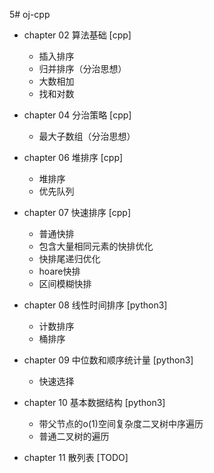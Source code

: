 5# oj-cpp

- chapter 02 算法基础 [cpp]
    - 插入排序
    - 归并排序（分治思想）
    - 大数相加
    - 找和对数

- chapter 04 分治策略 [cpp]
    - 最大子数组（分治思想）

- chapter 06 堆排序 [cpp]
    - 堆排序
    - 优先队列

- chapter 07 快速排序 [cpp]
    - 普通快排
    - 包含大量相同元素的快排优化
    - 快排尾递归优化
    - hoare快排
    - 区间模糊快排

- chapter 08 线性时间排序 [python3]
    - 计数排序
    - 桶排序

- chapter 09 中位数和顺序统计量 [python3]
    - 快速选择

- chapter 10 基本数据结构 [python3]
    - 带父节点的o(1)空间复杂度二叉树中序遍历
    - 普通二叉树的遍历

- chapter 11 散列表 [TODO]